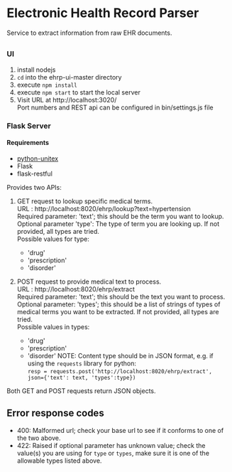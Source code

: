 # Electronic Health Record Parser
Service to extract information from raw EHR documents.

##
### UI
1. install nodejs
2. `cd` into the ehrp-ui-master directory
3. execute `npm install`
4. execute `npm start` to start the local server
5. Visit URL at http://localhost:3020/<br>
Port numbers and REST api can be configured in bin/settings.js file

### Flask Server
#### Requirements
* [python-unitex](https://github.com/patwat/python-unitex)
* Flask
* flask-restful

Provides two APIs:
  1. GET request to lookup specific medical terms.<br>
    URL : http://localhost:8020/ehrp/lookup?text=hypertension<br>
    Required parameter: 'text'; this should be the term you want to lookup.<br>
    Optional parameter 'type': The type of term you are looking up. If not provided, all types are tried.<br>
        Possible values for type:
        * 'drug'
        * 'prescription'
        * 'disorder'

  2. POST request to provide medical text to process.<br>
    URL : http://localhost:8020/ehrp/extract<br>
    Required parameter: 'text'; this should be the text you want to process.<br>
    Optional parameter: 'types'; this should be a list of strings of types of medical terms you want to be extracted. If not
    provided, all types are tried.<br>
        Possible values in types:
        * 'drug'
        * 'prescription'
        * 'disorder'
    NOTE: Content type should be in JSON format, e.g. if using the `requests` library for python:<br>
    `resp = requests.post('http://localhost:8020/ehrp/extract', json={'text': text, 'types':type})`

Both GET and POST requests return JSON objects.

## Error response codes
* 400: Malformed url; check your base url to see if it conforms to one of the two above.
* 422: Raised if optional parameter has unknown value; check the value(s) you are using for `type` or `types`, make sure it is one of the allowable types listed above.
